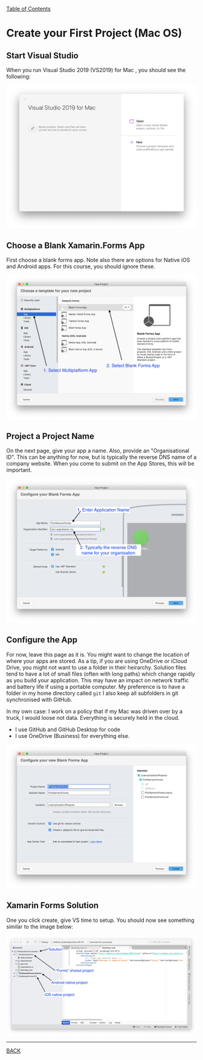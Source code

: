 [Table of Contents](README.md)

# Create your First Project (Mac OS)

## Start Visual Studio
When you run Visual Studio 2019 (VS2019) for Mac , you should see the following:

![Start Screen](img/vs2019-launch-mac.png)

## Choose a Blank Xamarin.Forms App
First choose a blank forms app. Note also there are options for Native iOS and Android apps. For this course, you should ignore these.

![Choose the Blank Forms App](img/SelectProjectType-mac.png)

## Project a Project Name
On the next page, give your app a name. Also, provide an "Organisational ID". This can be anything for now, but is typically the reverse DNS name of a company website. When you come to submit on the App Stores, this will be important.

![Enter a project name and organisation identifier](img/projectname-mac.png)


## Configure the App
For now, leave this page as it is. You might want to change the location of where your apps are stored. As a tip, if you are using OneDrive or iCloud Drive, you might not want to use a folder in their heirarchy. Solution files tend to have a lot of small files (often with long paths) which change rapidly as you build your application. This may have an impact on network traffic and battery life if using a portable computer. My preference is to have a folder in my home directory called `git`
I also keep all subfolders in git synchronised with GitHub.

In my own case:
I work on a policy that if my Mac was driven over by a truck, I would loose not data. Everything is securely held in the cloud.

- I use GitHub and GitHub Desktop for code 
- I use OneDrive (Business) for everything else.

![Project Configuration Settings](img/ConfigApp-mac.png)

## Xamarin Forms Solution
One you click create, give VS time to setup. You should now see something similar to the image below:

![Blank Xamarin.Forms Solution](img/Solution-mac.png)

----

[BACK](first-exploration.md)
